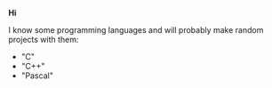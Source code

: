 **Hi**

I know some programming languages and will probably make random projects with them:
  - "C"
  - "C++"
  - "Pascal"
